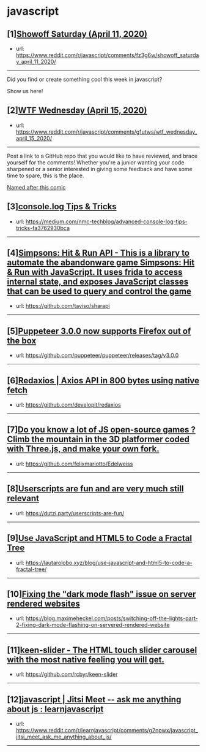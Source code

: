 # javascript
## [1][Showoff Saturday (April 11, 2020)](https://www.reddit.com/r/javascript/comments/fz3g6w/showoff_saturday_april_11_2020/)
- url: https://www.reddit.com/r/javascript/comments/fz3g6w/showoff_saturday_april_11_2020/
---
Did you find or create something cool this week in javascript? 

Show us here!
## [2][WTF Wednesday (April 15, 2020)](https://www.reddit.com/r/javascript/comments/g1utws/wtf_wednesday_april_15_2020/)
- url: https://www.reddit.com/r/javascript/comments/g1utws/wtf_wednesday_april_15_2020/
---
Post a link to a GitHub repo that you would like to have reviewed, and brace yourself for the comments!
Whether you're a junior wanting your code sharpened or a senior interested in giving some feedback and have some time to spare, 
this is the place.

[Named after this comic](https://davidwalsh.name/demo/code-review.png)
## [3][console.log Tips &amp; Tricks](https://www.reddit.com/r/javascript/comments/g2yz4f/consolelog_tips_tricks/)
- url: https://medium.com/nmc-techblog/advanced-console-log-tips-tricks-fa3762930bca
---

## [4][Simpsons: Hit &amp; Run API - This is a library to automate the abandonware game Simpsons: Hit &amp; Run with JavaScript. It uses frida to access internal state, and exposes JavaScript classes that can be used to query and control the game](https://www.reddit.com/r/javascript/comments/g2nov4/simpsons_hit_run_api_this_is_a_library_to/)
- url: https://github.com/taviso/sharapi
---

## [5][Puppeteer 3.0.0 now supports Firefox out of the box](https://www.reddit.com/r/javascript/comments/g2hmj6/puppeteer_300_now_supports_firefox_out_of_the_box/)
- url: https://github.com/puppeteer/puppeteer/releases/tag/v3.0.0
---

## [6][Redaxios | Axios API in 800 bytes using native fetch](https://www.reddit.com/r/javascript/comments/g2ym2w/redaxios_axios_api_in_800_bytes_using_native_fetch/)
- url: https://github.com/developit/redaxios
---

## [7][Do you know a lot of JS open-source games ? Climb the mountain in the 3D platformer coded with Three.js, and make your own fork.](https://www.reddit.com/r/javascript/comments/g2ynhn/do_you_know_a_lot_of_js_opensource_games_climb/)
- url: https://github.com/felixmariotto/Edelweiss
---

## [8][Userscripts are fun and are very much still relevant](https://www.reddit.com/r/javascript/comments/g2tji3/userscripts_are_fun_and_are_very_much_still/)
- url: https://dutzi.party/userscripts-are-fun/
---

## [9][Use JavaScript and HTML5 to Code a Fractal Tree](https://www.reddit.com/r/javascript/comments/g2nldh/use_javascript_and_html5_to_code_a_fractal_tree/)
- url: https://lautarolobo.xyz/blog/use-javascript-and-html5-to-code-a-fractal-tree/
---

## [10][Fixing the "dark mode flash" issue on server rendered websites](https://www.reddit.com/r/javascript/comments/g2fazd/fixing_the_dark_mode_flash_issue_on_server/)
- url: https://blog.maximeheckel.com/posts/switching-off-the-lights-part-2-fixing-dark-mode-flashing-on-servered-rendered-website
---

## [11][keen-slider - The HTML touch slider carousel with the most native feeling you will get.](https://www.reddit.com/r/javascript/comments/g2ktdw/keenslider_the_html_touch_slider_carousel_with/)
- url: https://github.com/rcbyr/keen-slider
---

## [12][javascript | Jitsi Meet -- ask me anything about js : learnjavascript](https://www.reddit.com/r/javascript/comments/g2suwu/javascript_jitsi_meet_ask_me_anything_about_js/)
- url: https://www.reddit.com/r/learnjavascript/comments/g2npwx/javascript_jitsi_meet_ask_me_anything_about_js/
---

